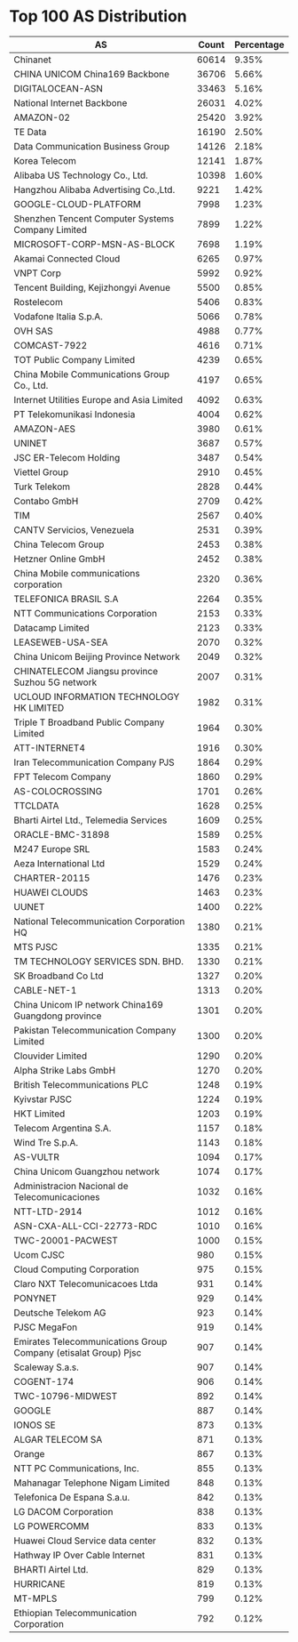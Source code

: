 # Top 100 AS Distribution
| AS | Count | Percentage |
|----|----|----|
| Chinanet | 60614 | 9.35% |
| CHINA UNICOM China169 Backbone | 36706 | 5.66% |
| DIGITALOCEAN-ASN | 33463 | 5.16% |
| National Internet Backbone | 26031 | 4.02% |
| AMAZON-02 | 25420 | 3.92% |
| TE Data | 16190 | 2.50% |
| Data Communication Business Group | 14126 | 2.18% |
| Korea Telecom | 12141 | 1.87% |
| Alibaba US Technology Co., Ltd. | 10398 | 1.60% |
| Hangzhou Alibaba Advertising Co.,Ltd. | 9221 | 1.42% |
| GOOGLE-CLOUD-PLATFORM | 7998 | 1.23% |
| Shenzhen Tencent Computer Systems Company Limited | 7899 | 1.22% |
| MICROSOFT-CORP-MSN-AS-BLOCK | 7698 | 1.19% |
| Akamai Connected Cloud | 6265 | 0.97% |
| VNPT Corp | 5992 | 0.92% |
| Tencent Building, Kejizhongyi Avenue | 5500 | 0.85% |
| Rostelecom | 5406 | 0.83% |
| Vodafone Italia S.p.A. | 5066 | 0.78% |
| OVH SAS | 4988 | 0.77% |
| COMCAST-7922 | 4616 | 0.71% |
| TOT Public Company Limited | 4239 | 0.65% |
| China Mobile Communications Group Co., Ltd. | 4197 | 0.65% |
| Internet Utilities Europe and Asia Limited | 4092 | 0.63% |
| PT Telekomunikasi Indonesia | 4004 | 0.62% |
| AMAZON-AES | 3980 | 0.61% |
| UNINET | 3687 | 0.57% |
| JSC ER-Telecom Holding | 3487 | 0.54% |
| Viettel Group | 2910 | 0.45% |
| Turk Telekom | 2828 | 0.44% |
| Contabo GmbH | 2709 | 0.42% |
| TIM | 2567 | 0.40% |
| CANTV Servicios, Venezuela | 2531 | 0.39% |
| China Telecom Group | 2453 | 0.38% |
| Hetzner Online GmbH | 2452 | 0.38% |
| China Mobile communications corporation | 2320 | 0.36% |
| TELEFONICA BRASIL S.A | 2264 | 0.35% |
| NTT Communications Corporation | 2153 | 0.33% |
| Datacamp Limited | 2123 | 0.33% |
| LEASEWEB-USA-SEA | 2070 | 0.32% |
| China Unicom Beijing Province Network | 2049 | 0.32% |
| CHINATELECOM Jiangsu province Suzhou 5G network | 2007 | 0.31% |
| UCLOUD INFORMATION TECHNOLOGY HK LIMITED | 1982 | 0.31% |
| Triple T Broadband Public Company Limited | 1964 | 0.30% |
| ATT-INTERNET4 | 1916 | 0.30% |
| Iran Telecommunication Company PJS | 1864 | 0.29% |
| FPT Telecom Company | 1860 | 0.29% |
| AS-COLOCROSSING | 1701 | 0.26% |
| TTCLDATA | 1628 | 0.25% |
| Bharti Airtel Ltd., Telemedia Services | 1609 | 0.25% |
| ORACLE-BMC-31898 | 1589 | 0.25% |
| M247 Europe SRL | 1583 | 0.24% |
| Aeza International Ltd | 1529 | 0.24% |
| CHARTER-20115 | 1476 | 0.23% |
| HUAWEI CLOUDS | 1463 | 0.23% |
| UUNET | 1400 | 0.22% |
| National Telecommunication Corporation HQ | 1380 | 0.21% |
| MTS PJSC | 1335 | 0.21% |
| TM TECHNOLOGY SERVICES SDN. BHD. | 1330 | 0.21% |
| SK Broadband Co Ltd | 1327 | 0.20% |
| CABLE-NET-1 | 1313 | 0.20% |
| China Unicom IP network China169 Guangdong province | 1301 | 0.20% |
| Pakistan Telecommunication Company Limited | 1300 | 0.20% |
| Clouvider Limited | 1290 | 0.20% |
| Alpha Strike Labs GmbH | 1270 | 0.20% |
| British Telecommunications PLC | 1248 | 0.19% |
| Kyivstar PJSC | 1224 | 0.19% |
| HKT Limited | 1203 | 0.19% |
| Telecom Argentina S.A. | 1157 | 0.18% |
| Wind Tre S.p.A. | 1143 | 0.18% |
| AS-VULTR | 1094 | 0.17% |
| China Unicom Guangzhou network | 1074 | 0.17% |
| Administracion Nacional de Telecomunicaciones | 1032 | 0.16% |
| NTT-LTD-2914 | 1012 | 0.16% |
| ASN-CXA-ALL-CCI-22773-RDC | 1010 | 0.16% |
| TWC-20001-PACWEST | 1000 | 0.15% |
| Ucom CJSC | 980 | 0.15% |
| Cloud Computing Corporation | 975 | 0.15% |
| Claro NXT Telecomunicacoes Ltda | 931 | 0.14% |
| PONYNET | 929 | 0.14% |
| Deutsche Telekom AG | 923 | 0.14% |
| PJSC MegaFon | 919 | 0.14% |
| Emirates Telecommunications Group Company (etisalat Group) Pjsc | 907 | 0.14% |
| Scaleway S.a.s. | 907 | 0.14% |
| COGENT-174 | 906 | 0.14% |
| TWC-10796-MIDWEST | 892 | 0.14% |
| GOOGLE | 887 | 0.14% |
| IONOS SE | 873 | 0.13% |
| ALGAR TELECOM SA | 871 | 0.13% |
| Orange | 867 | 0.13% |
| NTT PC Communications, Inc. | 855 | 0.13% |
| Mahanagar Telephone Nigam Limited | 848 | 0.13% |
| Telefonica De Espana S.a.u. | 842 | 0.13% |
| LG DACOM Corporation | 838 | 0.13% |
| LG POWERCOMM | 833 | 0.13% |
| Huawei Cloud Service data center | 832 | 0.13% |
| Hathway IP Over Cable Internet | 831 | 0.13% |
| BHARTI Airtel Ltd. | 829 | 0.13% |
| HURRICANE | 819 | 0.13% |
| MT-MPLS | 799 | 0.12% |
| Ethiopian Telecommunication Corporation | 792 | 0.12% |
